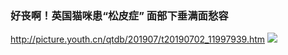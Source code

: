 ### 好丧啊！英国猫咪患“松皮症” 面部下垂满面愁容
http://picture.youth.cn/qtdb/201907/t20190702_11997939.htm
![](http://picture.youth.cn/qtdb/201907/W020190702514230318479.jpg)